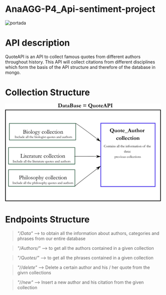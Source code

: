 # AnaAGG-P4_Api-sentiment-project

![portada](https://www.juliedesk.com/wp-content/uploads/2017/04/Featured-quotes-focus.png)

# API description

QuoteAPI is an API to collect famous quotes from different authors throughout history. This API will collect citations from different disciplines which form the basis of the API structure and therefore of the database in mongo.


# Collection Structure


![esquema](https://github.com/AnaAGG/P4_Api-sentiment-project/blob/main/Images/Esquema.png)


# Endpoints Structure
> *"/Data"* --> to obtain all the information about authors, categories and phrases from our entire database

> *"/Authors/<Collection>"* --> to get all the authors contained in a given collection

> *"/Quotes/<Collection>"* --> to get all the phrases contained in a given collection

> *"/<Collection>/delete"* --> Delete a certain author and his / her quote from the givrn collections

> *"/<Collection>/new"* --> Insert a new author and his citation from the given collection


